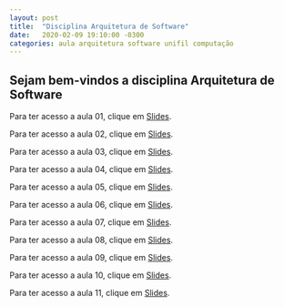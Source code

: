 ```yaml
---
layout: post
title:  "Disciplina Arquitetura de Software"
date:   2020-02-09 19:10:00 -0300
categories: aula arquitetura software unifil computação
---
```

## Sejam bem-vindos a disciplina **Arquitetura de Software**

Para ter acesso a aula 01, clique em [Slides][aula01].

Para ter acesso a aula 02, clique em [Slides][aula02].

Para ter acesso a aula 03, clique em [Slides][aula03].

Para ter acesso a aula 04, clique em [Slides][aula04].

Para ter acesso a aula 05, clique em [Slides][aula05].

Para ter acesso a aula 06, clique em [Slides][aula06].

Para ter acesso a aula 07, clique em [Slides][aula07].

Para ter acesso a aula 08, clique em [Slides][aula08].

Para ter acesso a aula 09, clique em [Slides][aula09].

Para ter acesso a aula 10, clique em [Slides][aula10].

Para ter acesso a aula 11, clique em [Slides][aula11].

[aula01]: /unifil/arquitetura-software/slides/aula01.html
[aula02]: /unifil/arquitetura-software/slides/aula02.html
[aula03]: /unifil/arquitetura-software/slides/aula03/index.html
[aula04]: /unifil/arquitetura-software/slides/aula04/index.html
[aula05]: /unifil/arquitetura-software/slides/aula05/index.html
[aula06]: /unifil/arquitetura-software/slides/aula06/index.html
[aula07]: /unifil/arquitetura-software/slides/aula07/index.html
[aula08]: /unifil/arquitetura-software/slides/aula08/index.html
[aula09]: /unifil/arquitetura-software/slides/aula09/index.html
[aula10]: /unifil/arquitetura-software/slides/aula10/index.html
[aula11]: /unifil/arquitetura-software/slides/aula11/index.html
